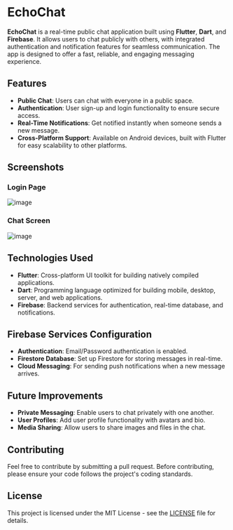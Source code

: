 
# EchoChat

**EchoChat** is a real-time public chat application built using **Flutter**, **Dart**, and **Firebase**. It allows users to chat publicly with others, with integrated authentication and notification features for seamless communication. The app is designed to offer a fast, reliable, and engaging messaging experience.

## Features

- **Public Chat**: Users can chat with everyone in a public space.
- **Authentication**: User sign-up and login functionality to ensure secure access.
- **Real-Time Notifications**: Get notified instantly when someone sends a new message.
- **Cross-Platform Support**: Available on Android devices, built with Flutter for easy scalability to other platforms.

## Screenshots

### Login Page

![image](https://github.com/user-attachments/assets/93c1e5fd-0d1e-4f86-8e39-ad0313830e4c)


### Chat Screen

![image](https://github.com/user-attachments/assets/2bed5a57-7ec1-4ed8-b96e-86e8b6b9fab3)


## Technologies Used

- **Flutter**: Cross-platform UI toolkit for building natively compiled applications.
- **Dart**: Programming language optimized for building mobile, desktop, server, and web applications.
- **Firebase**: Backend services for authentication, real-time database, and notifications.

## Firebase Services Configuration

- **Authentication**: Email/Password authentication is enabled.
- **Firestore Database**: Set up Firestore for storing messages in real-time.
- **Cloud Messaging**: For sending push notifications when a new message arrives.

## Future Improvements

- **Private Messaging**: Enable users to chat privately with one another.
- **User Profiles**: Add user profile functionality with avatars and bio.
- **Media Sharing**: Allow users to share images and files in the chat.

## Contributing

Feel free to contribute by submitting a pull request. Before contributing, please ensure your code follows the project's coding standards.

## License

This project is licensed under the MIT License - see the [LICENSE](LICENSE) file for details.
